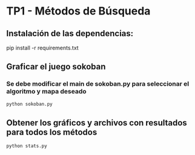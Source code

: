 # TP1 - Métodos de Búsqueda

## Instalación de las dependencias:

pip install -r requirements.txt

## Graficar el juego sokoban
### Se debe modificar el main de sokoban.py para seleccionar el algoritmo y mapa deseado
```sh
python sokoban.py
```

## Obtener los gráficos y archivos con resultados para todos los métodos
```sh
python stats.py
```


